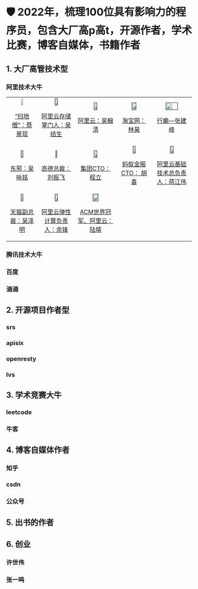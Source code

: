 # 🛡 2022年，梳理100位具有影响力的程序员，包含大厂高p高t，开源作者，学术比赛，博客自媒体，书籍作者

## 1. 大厂高管技术型
### 阿里技术大牛

<table align="center">
  </tr><tr>
  <td align="center">
    <a href="https://baike.baidu.com/item/%E8%94%A1%E6%99%AF%E7%8E%B0/16432698">
      <img src="https://user-images.githubusercontent.com/87457873/155135060-1706312e-a4e9-4aa4-9fb4-81474600091a.png" width="30%" height="30%">
      <p>“扫地僧”：蔡景现</p>
    </a>
  </td>
  <td align="center">
    <a href="">
      <img src="https://m.nas-portal.com/images/65/aef005381362623f98b1a05d07ef9401.JPEG" width="30%" height="30%">
      <p>阿里云存储掌门人：吴结生</p>
    </a>
  </td>
  <td align="center">
    <a href="">
      <img src="https://user-images.githubusercontent.com/87457873/155145175-4041efaf-a047-4428-8dfc-fda650d43a8a.png" width="30%" height="30%">
      <p>阿里云：吴翰清</p>
    </a>
  </td>
    <td align="center">
    <a href="">
      <img src="https://user-images.githubusercontent.com/87457873/155145603-61ed8cd5-b8a4-4184-98e9-48a8b52637cc.png" width="40%" height="40%">
      <p>淘宝网：林昊</p>
    </a>
  </td>
    </td>
    <td align="center">
    <a href="">
      <img src="https://user-images.githubusercontent.com/87457873/155145924-3cfa6a9d-3762-43f6-9dbf-26117a0b8634.png" width="60%" height="60%">
      <p>行癫—张建峰</p>
    </a>
  </td>
  
  </tr><tr>
  <td align="center">
    <a href="">
      <img src="https://user-images.githubusercontent.com/87457873/155146310-d9ea944b-ffca-4d35-9687-8063e6f40861.png" width="30%" height="30%">
      <p>东邪：吴咏铭</p>
    </a>
  </td>
  <td align="center">
    <a href="">
      <img src="https://user-images.githubusercontent.com/87457873/155146966-445468b3-4ecf-462e-bb7c-2e3a61030363.png" width="20%" height="20%">
      <p>高德总裁：刘振飞</p>
    </a>
  </td>  
  <td align="center">
    <a href="">
      <img src="https://user-images.githubusercontent.com/87457873/155147371-79706d3e-9108-4bd7-bd5a-f5b873b67b2f.png" width="30%" height="30%">
      <p>集团CTO：程立</p>
    </a>
  </td>
  <td align="center">
    <a href="">
      <img src="https://user-images.githubusercontent.com/87457873/155147613-6ba1ae2c-99c9-40ef-ae97-70e8e974c8c4.png" width="30%" height="30%">
      <p>蚂蚁金服CTO： 胡喜</p>
    </a>
  </td> 
  <td align="center">
    <a href="">
      <img src="https://user-images.githubusercontent.com/87457873/155147899-00ec58bc-000d-4827-8d10-396eef12a448.png" width="30%" height="30%">
      <p>阿里云基础技术总负责人：蒋江伟</p>
    </a>
  </td> 
  
  
</tr><tr>
  <td align="center">
    <a href="">
      <img src="https://user-images.githubusercontent.com/87457873/155148090-812db98a-39b0-4b1a-9e9e-cef3002b15fb.png" width="30%" height="30%">
      <p>天猫副总裁：吴泽明</p>
    </a>
  </td> 
  <td align="center">
    <a href="">
      <img src="https://user-images.githubusercontent.com/87457873/155148788-8cba0a75-1d69-4b7e-985a-7791f36a516f.png" width="30%" height="30%">
      <p>阿里云弹性计算负责人：余锋</p>
    </a>
  </td> 
   <td align="center">
    <a href="">
      <img src="https://user-images.githubusercontent.com/87457873/155149999-a2e62334-bf26-483c-af95-e318de76b361.png" width="40%" height="40%">
      <p>ACM世界冠军、阿里云：陆靖 </p>
    </a>
  </td> 




</table>


### 腾讯技术大牛
### 百度
### 滴滴


## 2. 开源项目作者型
### srs
### apisix
### openresty
### lvs 
  

## 3. 学术竞赛大牛
### leetcode
### 牛客

## 4. 博客自媒体作者
### 知乎
### csdn
### 公众号


## 5. 出书的作者
   
   

## 6. 创业
### 许世伟
### 张一鸣

